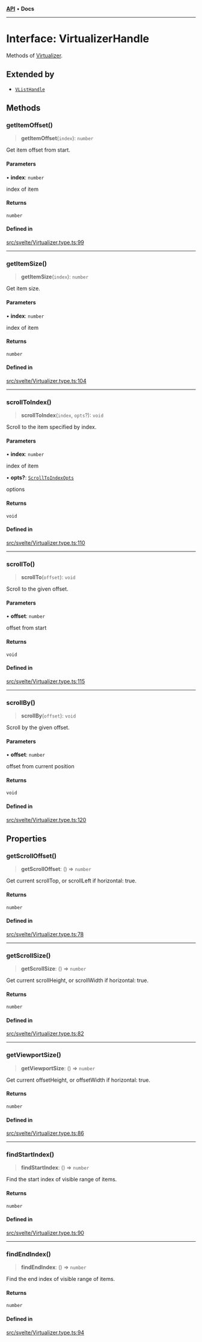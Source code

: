 [**API**](../../API.md) • **Docs**

***

# Interface: VirtualizerHandle

Methods of [Virtualizer](../variables/VList.md).

## Extended by

- [`VListHandle`](VListHandle.md)

## Methods

### getItemOffset()

> **getItemOffset**(`index`): `number`

Get item offset from start.

#### Parameters

• **index**: `number`

index of item

#### Returns

`number`

#### Defined in

[src/svelte/Virtualizer.type.ts:99](https://github.com/inokawa/virtua/blob/7b801f16c7f1cf5eb033801b816966faaa8a6b18/src/svelte/Virtualizer.type.ts#L99)

***

### getItemSize()

> **getItemSize**(`index`): `number`

Get item size.

#### Parameters

• **index**: `number`

index of item

#### Returns

`number`

#### Defined in

[src/svelte/Virtualizer.type.ts:104](https://github.com/inokawa/virtua/blob/7b801f16c7f1cf5eb033801b816966faaa8a6b18/src/svelte/Virtualizer.type.ts#L104)

***

### scrollToIndex()

> **scrollToIndex**(`index`, `opts`?): `void`

Scroll to the item specified by index.

#### Parameters

• **index**: `number`

index of item

• **opts?**: [`ScrollToIndexOpts`](../../react/interfaces/ScrollToIndexOpts.md)

options

#### Returns

`void`

#### Defined in

[src/svelte/Virtualizer.type.ts:110](https://github.com/inokawa/virtua/blob/7b801f16c7f1cf5eb033801b816966faaa8a6b18/src/svelte/Virtualizer.type.ts#L110)

***

### scrollTo()

> **scrollTo**(`offset`): `void`

Scroll to the given offset.

#### Parameters

• **offset**: `number`

offset from start

#### Returns

`void`

#### Defined in

[src/svelte/Virtualizer.type.ts:115](https://github.com/inokawa/virtua/blob/7b801f16c7f1cf5eb033801b816966faaa8a6b18/src/svelte/Virtualizer.type.ts#L115)

***

### scrollBy()

> **scrollBy**(`offset`): `void`

Scroll by the given offset.

#### Parameters

• **offset**: `number`

offset from current position

#### Returns

`void`

#### Defined in

[src/svelte/Virtualizer.type.ts:120](https://github.com/inokawa/virtua/blob/7b801f16c7f1cf5eb033801b816966faaa8a6b18/src/svelte/Virtualizer.type.ts#L120)

## Properties

### getScrollOffset()

> **getScrollOffset**: () => `number`

Get current scrollTop, or scrollLeft if horizontal: true.

#### Returns

`number`

#### Defined in

[src/svelte/Virtualizer.type.ts:78](https://github.com/inokawa/virtua/blob/7b801f16c7f1cf5eb033801b816966faaa8a6b18/src/svelte/Virtualizer.type.ts#L78)

***

### getScrollSize()

> **getScrollSize**: () => `number`

Get current scrollHeight, or scrollWidth if horizontal: true.

#### Returns

`number`

#### Defined in

[src/svelte/Virtualizer.type.ts:82](https://github.com/inokawa/virtua/blob/7b801f16c7f1cf5eb033801b816966faaa8a6b18/src/svelte/Virtualizer.type.ts#L82)

***

### getViewportSize()

> **getViewportSize**: () => `number`

Get current offsetHeight, or offsetWidth if horizontal: true.

#### Returns

`number`

#### Defined in

[src/svelte/Virtualizer.type.ts:86](https://github.com/inokawa/virtua/blob/7b801f16c7f1cf5eb033801b816966faaa8a6b18/src/svelte/Virtualizer.type.ts#L86)

***

### findStartIndex()

> **findStartIndex**: () => `number`

Find the start index of visible range of items.

#### Returns

`number`

#### Defined in

[src/svelte/Virtualizer.type.ts:90](https://github.com/inokawa/virtua/blob/7b801f16c7f1cf5eb033801b816966faaa8a6b18/src/svelte/Virtualizer.type.ts#L90)

***

### findEndIndex()

> **findEndIndex**: () => `number`

Find the end index of visible range of items.

#### Returns

`number`

#### Defined in

[src/svelte/Virtualizer.type.ts:94](https://github.com/inokawa/virtua/blob/7b801f16c7f1cf5eb033801b816966faaa8a6b18/src/svelte/Virtualizer.type.ts#L94)
